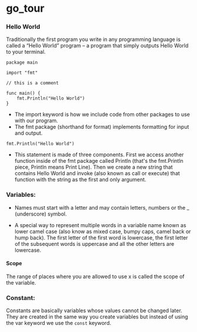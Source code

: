 # go_tour


### Hello World

Traditionally the first program you write in any programming language is called a “Hello World” program – a program that simply outputs Hello World to your terminal.

```
package main

import "fmt"

// this is a comment

func main() {
    fmt.Println("Hello World")
}
```
- The import keyword is how we include code from other packages to use with our program.
- The fmt package (shorthand for format) implements formatting for input and output. 
```
fmt.Println("Hello World")
```
- This statement is made of three components. First we access another function inside of the fmt package called Println (that's the fmt.Println piece, Println means Print Line). Then we create a new string that contains Hello World and invoke (also known as call or execute) that function with the string as the first and only argument.

### Variables:

 - Names must start with a letter and may contain letters, numbers or the _ (underscore) symbol.
 
 - A special way to represent multiple words in a variable name known as lower camel case (also know as mixed case, bumpy caps, camel back or hump back). The first letter of the first word is lowercase, the first letter of the subsequent words is uppercase and all the other letters are lowercase.
 
 #### Scope
 
 The range of places where you are allowed to use x is called the scope of the variable. 
 
 ### Constant:
 
 Constants are basically variables whose values cannot be changed later. They are created in the same way you create variables but instead of using the var keyword we use the ```const``` keyword.
 
